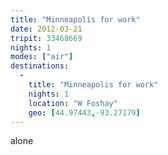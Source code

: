 ```yaml
---
title: "Minneapolis for work"
date: 2012-03-21
tripit: 33468669
nights: 1
modes: ["air"]
destinations:
  -
    title: "Minneapolis for work"
    nights: 1
    location: "W Foshay"
    geo: [44.97443,-93.27179]
---
```


alone
